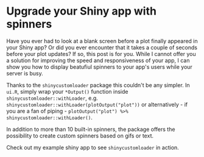 # Upgrade your Shiny app with spinners

Have you ever had to look at a blank screen before a plot finally appeared in your Shiny app? Or did you ever encounter that it takes a couple of seconds before your plot updates? If so, this post is for you. While I cannot offer you a solution for improving the speed and responsiveness of your app, I can show you how to display beatufiul spinners to your app's users while your server is busy.

Thanks to the `shinycustomloader` package this couldn't be any simpler. In `ui.R`, simply wrap your `*Output()` function inside `shinycustomloader::withLoader`, e.g. `shinycustomloader::withLoader(plotOutput("plot"))` or alternatively - if you are a fan of piping - `plotOutput("plot") %>% shinycustomloader::withLoader()`. 

In addition to more than 10 built-in spinners, the package offers the possibility to create custom spinners based on gifs or text. 

Check out my example shiny app to see `shinycustomloader` in action. 
